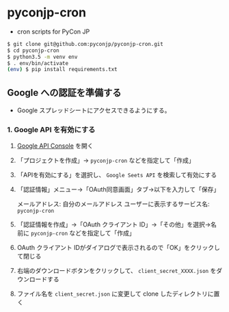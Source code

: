 # pyconjp-cron

* cron scripts for PyCon JP

```sh
$ git clone git@github.com:pyconjp/pyconjp-cron.git
$ cd pyconjp-cron
$ python3.5 -m venv env
$ . env/bin/activate
(env) $ pip install requirements.txt
```

## Google への認証を準備する

* Google スプレッドシートにアクセスできるようにする。

### 1. Google API を有効にする

1. [Google API Console](https://console.developers.google.com/apis/api) を開く
2. 「プロジェクトを作成」→ `pyconjp-cron` などを指定して「作成」
3. 「APIを有効にする」を選択し、 `Google Seets API` を検索して有効にする
4. 「認証情報」メニュー→「OAuth同意画面」タブ→以下を入力して「保存」

    メールアドレス: 自分のメールアドレス
    ユーザーに表示するサービス名: `pyconjp-cron`

5. 「認証情報を作成」→「OAuth クライアント ID」→「その他」を選択→名前に `pyconjp-cron` などを指定して「作成」
6. OAuth クライアント IDがダイアログで表示されるので「OK」をクリックして閉じる
7. 右端のダウンロードボタンをクリックして、 `client_secret_XXXX.json` をダウンロードする
8. ファイル名を `client_secret.json` に変更して clone したディレクトリに置く